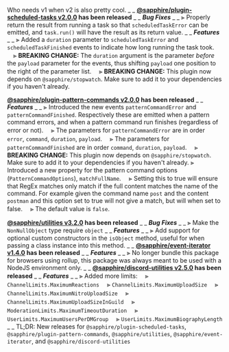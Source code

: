 Who needs v1 when v2 is also pretty cool.
_ _
**[@sapphire/plugin-scheduled-tasks v2.0.0](https://github.com/sapphiredev/plugins/compare/@sapphire/plugin-scheduled-tasks@1.2.1...@sapphire/plugin-scheduled-tasks@2.0.0) has been released**
_ _
_**Bug Fixes**_
_ _
⫸ Properly return the result from running a task so that `scheduledTaskError` can be emitted, and `task.run()` will have the result as its return value.
_ _
_**Features**_
_ _
⫸ Added a `duration` parameter to `scheduledTaskError` and `scheduledTaskFinished` events to indicate how long running the task took.
　⪢ **BREAKING CHANGE:** The `duration` argument is the parameter _before_ the `payload` parameter for the events, thus shifting `payload` one position to the right of the parameter list.
　⪢ **BREAKING CHANGE:** This plugin now depends on `@sapphire/stopwatch`. Make sure to add it to your dependencies if you haven't already.

**[@sapphire/plugin-pattern-commands v2.0.0](https://github.com/sapphiredev/plugins/compare/@sapphire/plugin-pattern-commands@1.0.2...@sapphire/plugin-pattern-commands@2.0.0) has been released**
_ _
_**Features**_
_ _
⫸ Introduced the new events `patternCommandError` and `patternCommandFinished`. Respectively these are emitted when a pattern command errors, and when a pattern command run finishes (regardless of error or not).
　⪢ The parameters for `patternCommandError` are in order `error`, `command`, `duration`, `payload`.
　⪢ The parameters for `patternCommandFinished` are in order `command`, `duration`, `payload`.
　⪢ **BREAKING CHANGE:** This plugin now depends on `@sapphire/stopwatch`. Make sure to add it to your dependencies if you haven't already.
⫸ Introduced a new property for the pattern command options (`PatternCommandOptions`), `matchFullName`.
　⪢ Setting this to true will ensure that RegEx matches only match if the full content matches the name of the command. For example given the command name `post` and the content `postman` and this option set to true will not give a match, but will when set to false.
　⪢ The default value is `false`.

**[@sapphire/utilities v3.2.0](https://github.com/sapphiredev/plugins/compare/@sapphire/utilities@3.1.0...@sapphire/utilities@3.2.0) has been released**
_ _
_**Bug Fixes**_
_ _
⫸ Make the `NonNullObject` type require `object`
_ _
_**Features**_
_ _
⫸ Add support for optional custom constructors in the `isObject` method, useful for when passing a class instance into this method.
_ _
**[@sapphire/event-iterator v1.4.0](https://github.com/sapphiredev/plugins/compare/@sapphire/event-iterator@1.3.3...@sapphire/event-iterator@1.4.0) has been released**
_ _
_**Features**_
_ _
⫸ No longer bundle this package for browsers using rollup, this package was always meant to be used with a NodeJS environment only.
_ _
**[@sapphire/discord-utilities v2.5.0](https://github.com/sapphiredev/plugins/compare/@sapphire/discord-utilities@2.4.0...@sapphire/discord-utilities@2.5.0) has been released**
_ _
_**Features**_
_ _
⫸ Added more limits:
　⪢ `ChannelLimits.MaximumReactions`
　⪢ `ChannelLimits.MaximumUploadSize`
　⪢ `ChannelLimits.MaximumNitroUploadSize`
　⪢ `ChannelLimits.MaximumUploadSizeInGuild`
　⪢ `ModerationLimits.MaximumTimeoutDuration`
　⪢ `UserLimits.MaximumUsersPerDMGroup`
　⪢ `UserLimits.MaximumBiographyLength`
_ _
TL;DR: New releases for `@sapphire/plugin-scheduled-tasks`, `@sapphire/plugin-pattern-commands`, `@sapphire/utilities`, `@sapphire/event-iterator`, and `@sapphire/discord-utilities`
